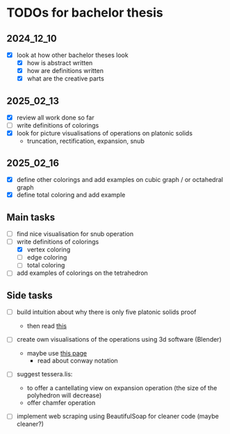# TODOs for bachelor thesis

## 2024_12_10

- [x] look at how other bachelor theses look
  - [x] how is abstract written
  - [x] how are definitions written
  - [x] what are the creative parts

## 2025_02_13

- [x] review all work done so far
- [ ] write definitions of colorings
- [x] look for picture visualisations of operations on platonic solids 
  - truncation, rectification, expansion, snub

## 2025_02_16

- [x] define other colorings and add examples on cubic graph / or octahedral graph
- [x] define total coloring and add example

## Main tasks

- [ ] find nice visualisation for snub operation
- [ ] write definitions of colorings
  - [x] vertex coloring
  - [ ] edge coloring
  - [ ] total coloring
- [ ] add examples of colorings on the tetrahedron

## Side tasks

- [ ] build intuition about why there is only five platonic solids proof
  - then read [this](https://www.jstor.org/stable/27961672?seq=1)

- [ ] create own visualisations of the operations using 3d software (Blender)
  - maybe use [this page](https://drajmarsh.bitbucket.io/poly3d.html)
    - read about conway notation

- [ ] suggest tessera.lis:
  - to offer a cantellating view on expansion operation (the size of the polyhedron will decrease)
  - offer chamfer operation

- [ ] implement web scraping using BeautifulSoap for cleaner code (maybe cleaner?)